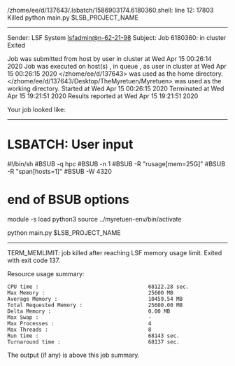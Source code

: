 /zhome/ee/d/137643/.lsbatch/1586903174.6180360.shell: line 12: 17803 Killed                  python main.py $LSB_PROJECT_NAME

------------------------------------------------------------
Sender: LSF System <lsfadmin@n-62-21-98>
Subject: Job 6180360: <NNAgent137000-IMP-sample-length10-hist10> in cluster <dcc> Exited

Job <NNAgent137000-IMP-sample-length10-hist10> was submitted from host <n-62-30-6> by user <s183905> in cluster <dcc> at Wed Apr 15 00:26:14 2020
Job was executed on host(s) <n-62-21-98>, in queue <hpc>, as user <s183905> in cluster <dcc> at Wed Apr 15 00:26:15 2020
</zhome/ee/d/137643> was used as the home directory.
</zhome/ee/d/137643/Desktop/TheMyretuen/Myretuen> was used as the working directory.
Started at Wed Apr 15 00:26:15 2020
Terminated at Wed Apr 15 19:21:51 2020
Results reported at Wed Apr 15 19:21:51 2020

Your job looked like:

------------------------------------------------------------
# LSBATCH: User input
#!/bin/sh
#BSUB -q hpc
#BSUB -n 1
#BSUB -R "rusage[mem=25G]"
#BSUB -R "span[hosts=1]"
#BSUB -W 4320
# end of BSUB options

module -s load python3
source ../myretuen-env/bin/activate

python main.py $LSB_PROJECT_NAME


------------------------------------------------------------

TERM_MEMLIMIT: job killed after reaching LSF memory usage limit.
Exited with exit code 137.

Resource usage summary:

    CPU time :                                   68122.28 sec.
    Max Memory :                                 25600 MB
    Average Memory :                             10459.54 MB
    Total Requested Memory :                     25600.00 MB
    Delta Memory :                               0.00 MB
    Max Swap :                                   -
    Max Processes :                              4
    Max Threads :                                8
    Run time :                                   68143 sec.
    Turnaround time :                            68137 sec.

The output (if any) is above this job summary.

